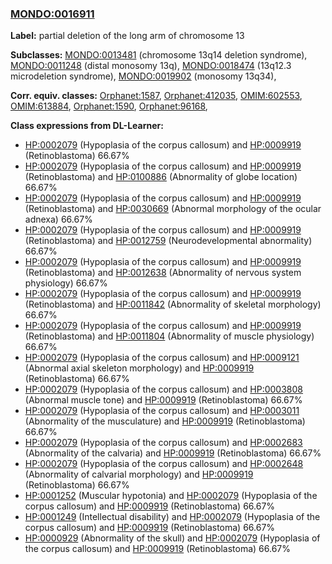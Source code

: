 
### [MONDO:0016911](http://purl.obolibrary.org/obo/MONDO_0016911)
**Label:** partial deletion of the long arm of chromosome 13

**Subclasses:** [MONDO:0013481](http://purl.obolibrary.org/obo/MONDO_0013481) (chromosome 13q14 deletion syndrome), [MONDO:0011248](http://purl.obolibrary.org/obo/MONDO_0011248) (distal monosomy 13q), [MONDO:0018474](http://purl.obolibrary.org/obo/MONDO_0018474) (13q12.3 microdeletion syndrome), [MONDO:0019902](http://purl.obolibrary.org/obo/MONDO_0019902) (monosomy 13q34), 

**Corr. equiv. classes:** [Orphanet:1587](http://www.orpha.net/ORDO/Orphanet_1587), [Orphanet:412035](http://www.orpha.net/ORDO/Orphanet_412035), [OMIM:602553](http://purl.obolibrary.org/obo/OMIM_602553), [OMIM:613884](http://purl.obolibrary.org/obo/OMIM_613884), [Orphanet:1590](http://www.orpha.net/ORDO/Orphanet_1590), [Orphanet:96168](http://www.orpha.net/ORDO/Orphanet_96168), 

**Class expressions from DL-Learner:**

- [HP:0002079](http://purl.obolibrary.org/obo/HP_0002079) (Hypoplasia of the corpus callosum) and [HP:0009919](http://purl.obolibrary.org/obo/HP_0009919) (Retinoblastoma) 66.67%
- [HP:0002079](http://purl.obolibrary.org/obo/HP_0002079) (Hypoplasia of the corpus callosum) and [HP:0009919](http://purl.obolibrary.org/obo/HP_0009919) (Retinoblastoma) and [HP:0100886](http://purl.obolibrary.org/obo/HP_0100886) (Abnormality of globe location) 66.67%
- [HP:0002079](http://purl.obolibrary.org/obo/HP_0002079) (Hypoplasia of the corpus callosum) and [HP:0009919](http://purl.obolibrary.org/obo/HP_0009919) (Retinoblastoma) and [HP:0030669](http://purl.obolibrary.org/obo/HP_0030669) (Abnormal morphology of the ocular adnexa) 66.67%
- [HP:0002079](http://purl.obolibrary.org/obo/HP_0002079) (Hypoplasia of the corpus callosum) and [HP:0009919](http://purl.obolibrary.org/obo/HP_0009919) (Retinoblastoma) and [HP:0012759](http://purl.obolibrary.org/obo/HP_0012759) (Neurodevelopmental abnormality) 66.67%
- [HP:0002079](http://purl.obolibrary.org/obo/HP_0002079) (Hypoplasia of the corpus callosum) and [HP:0009919](http://purl.obolibrary.org/obo/HP_0009919) (Retinoblastoma) and [HP:0012638](http://purl.obolibrary.org/obo/HP_0012638) (Abnormality of nervous system physiology) 66.67%
- [HP:0002079](http://purl.obolibrary.org/obo/HP_0002079) (Hypoplasia of the corpus callosum) and [HP:0009919](http://purl.obolibrary.org/obo/HP_0009919) (Retinoblastoma) and [HP:0011842](http://purl.obolibrary.org/obo/HP_0011842) (Abnormality of skeletal morphology) 66.67%
- [HP:0002079](http://purl.obolibrary.org/obo/HP_0002079) (Hypoplasia of the corpus callosum) and [HP:0009919](http://purl.obolibrary.org/obo/HP_0009919) (Retinoblastoma) and [HP:0011804](http://purl.obolibrary.org/obo/HP_0011804) (Abnormality of muscle physiology) 66.67%
- [HP:0002079](http://purl.obolibrary.org/obo/HP_0002079) (Hypoplasia of the corpus callosum) and [HP:0009121](http://purl.obolibrary.org/obo/HP_0009121) (Abnormal axial skeleton morphology) and [HP:0009919](http://purl.obolibrary.org/obo/HP_0009919) (Retinoblastoma) 66.67%
- [HP:0002079](http://purl.obolibrary.org/obo/HP_0002079) (Hypoplasia of the corpus callosum) and [HP:0003808](http://purl.obolibrary.org/obo/HP_0003808) (Abnormal muscle tone) and [HP:0009919](http://purl.obolibrary.org/obo/HP_0009919) (Retinoblastoma) 66.67%
- [HP:0002079](http://purl.obolibrary.org/obo/HP_0002079) (Hypoplasia of the corpus callosum) and [HP:0003011](http://purl.obolibrary.org/obo/HP_0003011) (Abnormality of the musculature) and [HP:0009919](http://purl.obolibrary.org/obo/HP_0009919) (Retinoblastoma) 66.67%
- [HP:0002079](http://purl.obolibrary.org/obo/HP_0002079) (Hypoplasia of the corpus callosum) and [HP:0002683](http://purl.obolibrary.org/obo/HP_0002683) (Abnormality of the calvaria) and [HP:0009919](http://purl.obolibrary.org/obo/HP_0009919) (Retinoblastoma) 66.67%
- [HP:0002079](http://purl.obolibrary.org/obo/HP_0002079) (Hypoplasia of the corpus callosum) and [HP:0002648](http://purl.obolibrary.org/obo/HP_0002648) (Abnormality of calvarial morphology) and [HP:0009919](http://purl.obolibrary.org/obo/HP_0009919) (Retinoblastoma) 66.67%
- [HP:0001252](http://purl.obolibrary.org/obo/HP_0001252) (Muscular hypotonia) and [HP:0002079](http://purl.obolibrary.org/obo/HP_0002079) (Hypoplasia of the corpus callosum) and [HP:0009919](http://purl.obolibrary.org/obo/HP_0009919) (Retinoblastoma) 66.67%
- [HP:0001249](http://purl.obolibrary.org/obo/HP_0001249) (Intellectual disability) and [HP:0002079](http://purl.obolibrary.org/obo/HP_0002079) (Hypoplasia of the corpus callosum) and [HP:0009919](http://purl.obolibrary.org/obo/HP_0009919) (Retinoblastoma) 66.67%
- [HP:0000929](http://purl.obolibrary.org/obo/HP_0000929) (Abnormality of the skull) and [HP:0002079](http://purl.obolibrary.org/obo/HP_0002079) (Hypoplasia of the corpus callosum) and [HP:0009919](http://purl.obolibrary.org/obo/HP_0009919) (Retinoblastoma) 66.67%


